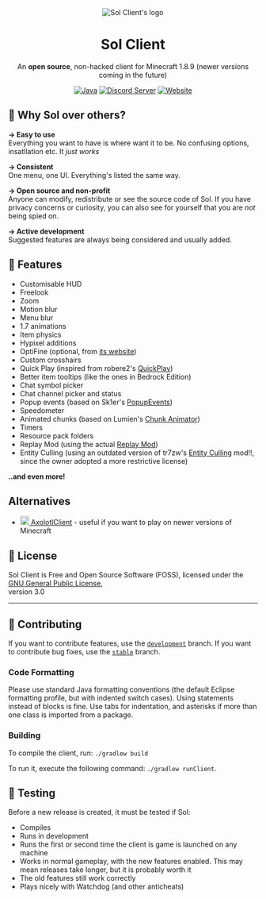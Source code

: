 <div align="center">

<img src="https://raw.githubusercontent.com/Sol-Client/client/develop/src/main/resources/assets/sol_client/textures/gui/icon.png" alt="Sol Client's logo">

# Sol Client

An **open source**, non-hacked client for Minecraft 1.8.9 (newer versions coming in the future)

<a href="https://www.java.com"><img alt="Java" src="https://cdn.jsdelivr.net/npm/@intergrav/devins-badges@3/assets/cozy/built-with/java_vector.svg"></a>
<a href="https://discord.gg/TSAkhgXNbK"><img alt="Discord Server" src="https://cdn.jsdelivr.net/npm/@intergrav/devins-badges@3/assets/cozy/social/discord-plural_vector.svg"></a>
<a href="https://sol-client.github.io"><img alt="Website" src="https://cdn.jsdelivr.net/npm/@intergrav/devins-badges@3/assets/cozy/documentation/website_vector.svg"></a>

</div>

## 🤔 Why Sol over others?

**→ Easy to use** <br />
Everything you want to have is where want it to be. No confusing options, insatllation etc. It _just works_

**→ Consistent** <br />
One menu, one UI. Everything's listed the same way.

**→ Open source and non-profit** <br />
Anyone can modify, redistribute or see the source code of Sol. If you have privacy concerns or curiosity, you can also see for yourself that you are _not_ being spied on.

**→ Active development** <br />
Suggested features are always being considered and usually added.

## 📖 Features

- Customisable HUD
- Freelook
- Zoom
- Motion blur
- Menu blur
- 1.7 animations
- Item physics
- Hypixel additions
- OptiFine (optional, from [its website](https://optifine.net/downloads))
- Custom crosshairs
- Quick Play (inspired from robere2's [QuickPlay](https://github.com/QuickplayMod/quickplay))
- Better item tooltips (like the ones in Bedrock Edition)
- Chat symbol picker
- Chat channel picker and status
- Popup events (based on Sk1er's [PopupEvents](https://github.com/Sk1erLLC/PopupEvents))
- Speedometer
- Animated chunks (based on Lumien's [Chunk Animator](https://github.com/lumien231/Chunk-Animator))
- Timers
- Resource pack folders
- Replay Mod (using the actual [Replay Mod](https://github.com/ReplayMod/ReplayMod))
- Entity Culling (using an outdated version of tr7zw's [Entity Culling](https://github.com/tr7zw/EntityCulling) mod!!, since the owner adopted a more restrictive license)

**..and even more!**

## Alternatives

- [<img src="https://axolotlclient.github.io/images/icon.png" alt="AC icon" width="18"> AxolotlClient](https://axolotlclient.github.io/) - useful if you want to play on newer versions of Minecraft

## 💼 License

Sol Client is Free and Open Source Software (FOSS), licensed under the [GNU General Public License](LICENSE),<br />version 3.0

---

## 🧪 Contributing

If you want to contribute features, use the [`development`](https://github.com/Sol-Client/client) branch. If you want to contribute bug fixes, use the [`stable`](https://github.com/Sol-Client/client/tree/stable) branch.

### Code Formatting

Please use standard Java formatting conventions (the default Eclipse formatting profile, but with indented switch cases).
Using statements instead of blocks is fine.
Use tabs for indentation, and asterisks if more than one class is imported from a package.

### Building

To compile the client, run: `./gradlew build`

To run it, execute the following command: `./gradlew runClient`.

## 📝 Testing

Before a new release is created, it must be tested if Sol:

- Compiles
- Runs in development
- Runs the first or second time the client is game is launched on any machine
- Works in normal gameplay, with the new features enabled. This may mean releases take longer, but it is probably worth it
- The old features still work correctly
- Plays nicely with Watchdog (and other anticheats)
